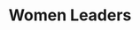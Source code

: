 ---
title: Women Leaders
hero_image: /images/womenTrainingGroupEMIT.webp
bookCover_image: /images/programs/WomenTrainingBook.webp
curriculumSprite_image: /images/sprites/sprite-womenLeaders.webp
id: 1
objective_markdown: >-
  Participants who completed this program will have gained invaluable skills to
  bring hope and transform the communities they serve with renewed
  responsibility.


  &nbsp;


  &nbsp;
motivation: >-
  Women leaders are the lifeblood of African society. EMIT strives to empower
  them to fulfill their significant role on every level of society.
status: current
entrance: >-
  No academic qualification is required. Applicants must be recognized as
  leaders either in their spiritual community, business or politics. Applicants
  from the grass-roots level to high-impact leaders are accepted. Applicants
  must be able to attend all classes, pay their tuition and train 10 other
  leaders.
delivery: >-
  Courses are presented face-to-face through a facilitation process in a small
  group format.
duration: This course consists of 19 subjects and will take 3 years to complete.
assessment: >-
  Assessment of learning is incorporated within the course material and
  therefore is done regularly and throughout the program.
certification: >-
  The curriculum is designed to address wholistic leadership development to
  ensure community impact and transformation. It is therefore not an academic
  qualification. A “Certificate of Completion” is issued at the completion of
  the program.
graduation: >-
  Students graduate after they have attended all classes, trained 10 other
  leaders and paid their tuition in full. Graduations take place at each local
  venue.
description_markdown: >-
  Women are placed in leadership and executive level positions at an increasing
  rate. Yet, in Africa, most educational and development programs are focused on
  men. Women are many times encouraged to rather pursue more traditional roles.
  This program is focused entirely on women and their development. It gives
  these leaders the theoretical framework, but also the practical knowledge and
  skills to rise above their circumstances and bring systematic change to the
  communities they serve. The program is designed to address 3 main areas needed
  for transformation – personal and character development, leadership
  development and professional skills development. &nbsp;
curricula:
  - title: Basic Computer Skills
    objective: This course provides practical computer knowledge and computer skills.
    days_number: 29
    sprite_selection_number: 1
    image_url: >-
      https://res.cloudinary.com/sonya-ninja/image/upload/h_300,w_300,c_thumb,f_auto,g_custom,q_auto/v1620879371/emit/images/women/wman-leader-training-workplace_phra3v.jpg
  - title: Biblical Worldview
    objective: >-
      This course examines how animism, polytheism, and secularism all
      contribute to societal worldviews. The course also sets forth a distinctly
      Biblical worldview.
    days_number: 40
    sprite_selection_number: 2
    image_url: >-
      https://res.cloudinary.com/sonya-ninja/image/upload/h_300,w_300,c_thumb,f_auto,q_auto/v1620879366/emit/images/women/african-women-leaders-biblical-world-view_awgdfb.jpg
  - title: Business Skills 1
    objective: >-
      This course focuses on how to lead a business meeting, financial planning
      for business and personal budgeting.
    days_number: 55
    sprite_selection_number: 3
    image_url: >-
      https://res.cloudinary.com/sonya-ninja/image/upload/h_300,w_300,c_thumb,f_auto,g_custom,q_auto/v1620879363/emit/images/women/Africa-Woman-Leader_hwehtx.jpg
  - title: Business Skills 2
    objective: >-
      This course builds on the knowledge gained in Business skills 1 and
      continues by examining principles of entrepreneurship, small business
      ideas and models and negotiation skills.
    days_number: 55
    sprite_selection_number: 4
    image_url: >-
      https://res.cloudinary.com/sonya-ninja/image/upload/h_300,w_300,c_thumb,f_auto,g_custom,q_auto/v1620879372/emit/images/women/woman-farmer_fhxctp.jpg
  - title: Emotional Wellness
    objective: >-
      This course examines the nature of emotional trauma including special
      considerations for children, how to respond to the trauma victim, when to
      refer someone to other resources, the biblical call to advocate for the
      voiceless and the critical importance of self-care.
    days_number: 35
    sprite_selection_number: 5
    image_url: >-
      https://res.cloudinary.com/sonya-ninja/image/upload/h_300,w_300,c_thumb,f_auto,g_custom,q_auto/v1620879372/emit/images/women/African-women-leaders-hugging_wsyncy.jpg
  - title: Family
    objective: >-
      This course focuses on the wholistic health of the family.  This course
      addresses the importance of a healthy marriage, sexuality and family
      planning, how to raise a balanced child, and our responsibility towards
      seniors, widows and the disabled.
    days_number: 55
    sprite_selection_number: 6
    image_url: >-
      https://res.cloudinary.com/sonya-ninja/image/upload/h_300,w_300,c_thumb,f_auto,q_auto/v1620889599/emit/images/family/African-leadership-mothers_vzn8rl.jpg
  - title: Gender Theory
    objective: >-
      This course is a biblical examination of gender equality and God's
      positive view of women.
    days_number: 35
    sprite_selection_number: 8
    image_url: >-
      https://res.cloudinary.com/sonya-ninja/image/upload/h_300,w_300,c_thumb,f_auto,g_custom,q_auto/v1620879370/emit/images/women/African-girsl-and-boys_rbaqle.png
  - title: Health
    objective: >-
      This course provides key information to address the main health issues
      affecting African communities. A balanced diet, active lifestyle and food
      safety are discussed. Dreaded diseases are explained with a focus on the
      causes, symptoms, treatment and prevention of each.
    days_number: 80
    sprite_selection_number:
    image_url: >-
      https://res.cloudinary.com/sonya-ninja/image/upload/h_300,w_300,c_thumb,f_auto,g_custom,q_auto/v1620882211/emit/images/health/EMIT-heroPoster_pmgek5.jpg
  - title: Introduction to Leadership
    objective: >-
      This is an introductory course to the principles of effective leadership
      and leadership ethics.
    days_number: 35
    sprite_selection_number: 9
    image_url: >-
      https://res.cloudinary.com/sonya-ninja/image/upload/h_300,w_300,c_thumb,f_auto,g_custom,q_auto/v1620888009/emit/images/community/EMIT-leaders-community_rxr3k7.jpg
  - title: Leadership Practice
    objective: >-
      This course examines the practices of effective leaders: developing strong
      teamwork, leading yourself, investing in yourself and your team,
      developing good habits, and managing stress.
    days_number: 50
    sprite_selection_number:
    image_url: >-
      https://res.cloudinary.com/sonya-ninja/image/upload/h_300,w_300,c_thumb,f_auto,g_custom,q_auto/v1620887837/emit/images/business/africa-leaders-entrepreneurs_ons81d.jpg
  - title: Life Skills 1
    objective: >-
      The goal of this course is to help the student articulate a clear vision
      for their life and develop a plan to attain developed goals.
    days_number: 35
    sprite_selection_number: 10
    image_url: >-
      https://res.cloudinary.com/sonya-ninja/image/upload/h_300,w_300,c_thumb,f_auto,g_custom,q_auto/v1620879371/emit/images/women/happy-woman-leader-emit-training_c8nywa.jpg
  - title: Life Skills 2
    objective: >-
      This course will walk a student through the process of writing a CV, and
      applying for and interviewing for a job. Communication and problem solving
      skills are highlighted and the importance of personal, social, business,
      and electronic etiquette is examined.
    days_number: 70
    sprite_selection_number: 11
    image_url: >-
      https://res.cloudinary.com/sonya-ninja/image/upload/h_300,w_300,c_thumb,f_auto,g_custom,q_auto/v1620879369/emit/images/women/africa-2654370_rpaaxc.jpg
  - title: Mentoring
    objective: >-
      We examine Biblical and practical ways to establish healthy and productive
      mentoring relationships.
    days_number: 35
    sprite_selection_number: 12
    image_url: >-
      https://res.cloudinary.com/sonya-ninja/image/upload/h_300,w_300,c_thumb,f_auto,g_custom,q_auto/v1620879363/emit/images/women/African-Business-Women_ohqyds.jpg
  - title: Self-Management
    objective: >-
      This course provides a reproducible model for developing and fostering
      healthy interpersonal relationships.  It also emphasizes the importance of
      emotional intelligence, problem solving, creative thinking, and healthy
      self image and confidence.
    days_number: 55
    sprite_selection_number: 13
    image_url: >-
      https://res.cloudinary.com/sonya-ninja/image/upload/h_300,w_300,c_thumb,f_auto,q_auto/v1620887794/emit/images/family/africa-leadership-relationship_ju9gna.jpg
  - title: Time and Project Management
    objective: >-
      This course addresss the importance of good time management skills and
      examines the steps and skills needed to manage a project, big or small,
      effectively.
    days_number: 35
    sprite_selection_number: 14
    image_url: >-
      https://res.cloudinary.com/sonya-ninja/image/upload/h_300,w_300,c_thumb,f_auto,g_custom,q_auto/v1620879370/emit/images/women/woman-writing-life-plan_sr55zd.jpg
  - title: The Kingdom of God
    objective: >-
      This course examines the Biblical understanding of the Kingdom and how it
      provides us with an understanding of all that we do for Christ.
    days_number: 40
    sprite_selection_number:
    image_url: >-
      https://res.cloudinary.com/sonya-ninja/image/upload/h_300,w_300,c_thumb,f_auto,q_auto/v1620887799/emit/images/family/EMIT-leaders-rural-africa_inzgvm.jpg
  - title: Understanding the Bible
    objective: >-
      This course will help students understand the Bible and its context as a
      whole: the central message, history, lay out, old & new testament and the
      use of other resources.
    days_number: 40
    sprite_selection_number:
    image_url: >-
      https://res.cloudinary.com/sonya-ninja/image/upload/h_300,w_300,c_thumb,f_auto,g_custom,q_auto/v1620879372/emit/images/women/woman-leader-bible_j0glfi.jpg
  - title: Marriage
    objective: >-
      The course examines the Old and New Testament teachings regarding marriage
      as well as sexuality, children, divorce, and remarriage.
    days_number: 55
    sprite_selection_number:
    image_url: >-
      https://res.cloudinary.com/sonya-ninja/image/upload/h_300,w_300,c_thumb,f_auto,g_custom,q_auto/v1620879369/emit/images/women/happy-couple-leadership_kdb12q.jpg
  - title: Basic First Aid
    objective: >-
      This course provides an overview of the basic knowledge necessary in First
      Aid. This manual serves as a resource in addressing basic life-saving
      interventions. Practical skills for performing CPR and dealing with
      various primary and secondary injuries are provided.
    days_number: 30
    sprite_selection_number:
    image_url: >-
      https://res.cloudinary.com/sonya-ninja/image/upload/c_thumb,f_auto,g_custom,h_300,q_auto,w_300/v1620882046/emit/images/health/doctorLady_mxar0z.webp
---
